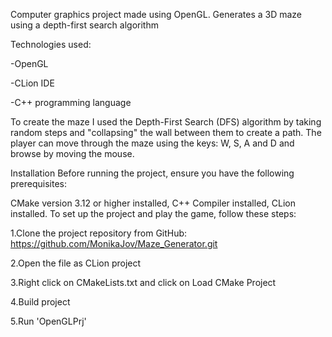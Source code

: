 Computer graphics project made using OpenGL. Generates a 3D maze using a depth-first search algorithm

Technologies used:

-OpenGL

-CLion IDE

-C++ programming language

To create the maze I used the Depth-First Search (DFS) algorithm by taking random steps and "collapsing" the wall between them to create a path. The player can move through the maze using the keys: W, S, A and D and browse by moving the mouse.

Installation Before running the project, ensure you have the following prerequisites:

CMake version 3.12 or higher installed, C++ Compiler installed, CLion installed. To set up the project and play the game, follow these steps:

1.Clone the project repository from GitHub: https://github.com/MonikaJov/Maze_Generator.git

2.Open the file as CLion project

3.Right click on CMakeLists.txt and click on Load CMake Project

4.Build project

5.Run 'OpenGLPrj'

